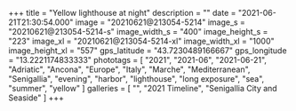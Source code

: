 +++
title = "Yellow lighthouse at night"
description = ""
date = "2021-06-21T21:30:54.000"
image = "20210621@213054-5214"
image_s = "20210621@213054-5214-s"
image_width_s = "400"
image_height_s = "223"
image_xl = "20210621@213054-5214-xl"
image_width_xl = "1000"
image_height_xl = "557"
gps_latitude = "43.7230489166667"
gps_longitude = "13.2221174833333"
phototags = [ "2021", "2021-06", "2021-06-21", "Adriatic", "Ancona", "Europe", "Italy", "Marche", "Mediterranean", "Senigallia", "evening", "harbor", "lighthouse", "long exposure", "sea", "summer", "yellow" ]
galleries = [ "", "2021 Timeline", "Senigallia City and Seaside" ]
+++

